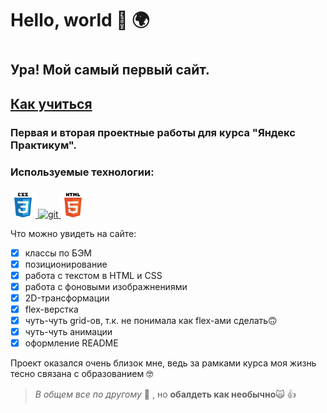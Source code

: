 # Hello, world 👋 🌍<h1>
## Ура! Мой самый первый сайт. <h2>  
## <a href="https://burlake.github.io/how-to-learn-project-/" target="_blank">Как учиться</a>
### Первая и вторая проектные работы для курса "Яндекс Практикум".</h3>
### Используемые технологии:<h3>
<p align="left"> <a href="https://www.w3schools.com/css/" target="_blank" rel="noreferrer"> <img src="https://raw.githubusercontent.com/devicons/devicon/master/icons/css3/css3-original-wordmark.svg" alt="css3" width="40" height="40"/> </a> <a href="https://git-scm.com/" target="_blank" rel="noreferrer"> <img src="https://www.vectorlogo.zone/logos/git-scm/git-scm-icon.svg" alt="git" width="40" height="40"/> </a> <a href="https://www.w3.org/html/" target="_blank" rel="noreferrer"> <img src="https://raw.githubusercontent.com/devicons/devicon/master/icons/html5/html5-original-wordmark.svg" alt="html5" width="40" height="40"/> </a> </p>

Что можно увидеть на сайте: 
- [x] классы по БЭМ
- [x] позиционирование
- [x] работа с текстом в HTML и CSS
- [x] работа с фоновыми изображнениями
- [x] 2D-трансформации
- [x] flex-верстка
- [x] чуть-чуть grid-ов, т.к. не понимала как flex-ами сделать🙃
- [x] чуть-чуть анимации
- [x] оформление README

Проект оказался очень близок мне, ведь за рамками курса моя жизнь тесно связана с образованием 🤓

> *В общем все по другому* 🤩 , но **обалдеть как необычно**🙀 👍